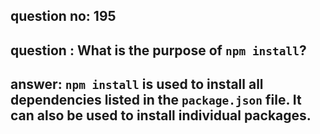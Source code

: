 
      
## question no: 195

## question : What is the purpose of `npm install`?

## answer: `npm install` is used to install all dependencies listed in the `package.json` file. It can also be used to install individual packages.
      